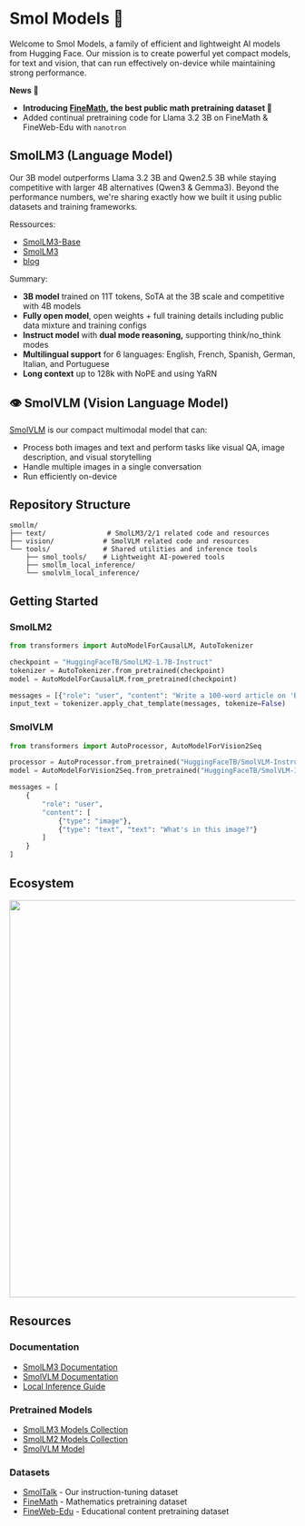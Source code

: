 # Smol Models 🤏

Welcome to Smol Models, a family of efficient and lightweight AI models from Hugging Face. Our mission is to create powerful yet compact models, for text and vision, that can run effectively on-device while maintaining strong performance.

**News 📰**
- **Introducing [FineMath](https://huggingface.co/datasets/HuggingFaceTB/finemath), the best public math pretraining dataset 🚀**
- Added continual pretraining code for Llama 3.2 3B on FineMath & FineWeb-Edu with `nanotron`

## SmolLM3 (Language Model)
Our 3B model outperforms Llama 3.2 3B and Qwen2.5 3B while staying competitive with larger 4B alternatives (Qwen3 & Gemma3). Beyond the performance numbers, we're sharing exactly how we built it using public datasets and training frameworks.

Ressources:
- [SmolLM3-Base](https://hf.co/HuggingFaceTB/SmolLM3-3B-Base)
- [SmolLM3](https://hf.co/HuggingFaceTB/SmolLM3-3B)
- [blog](https://hf.co/smollm3)

Summary:
- **3B model** trained on 11T tokens, SoTA at the 3B scale and competitive with 4B models
- **Fully open model**, open weights + full training details including public data mixture and training configs
- **Instruct model** with **dual mode reasoning,** supporting think/no_think modes
- **Multilingual support** for 6 languages: English, French, Spanish, German, Italian, and Portuguese
- **Long context** up to 128k with NoPE and using YaRN

## 👁️ SmolVLM (Vision Language Model)
[SmolVLM](https://huggingface.co/HuggingFaceTB/SmolVLM-Instruct) is our compact multimodal model that can:
- Process both images and text and perform tasks like visual QA, image description, and visual storytelling
- Handle multiple images in a single conversation
- Run efficiently on-device

## Repository Structure
```
smollm/
├── text/               # SmolLM3/2/1 related code and resources
├── vision/            # SmolVLM related code and resources
└── tools/             # Shared utilities and inference tools
    ├── smol_tools/    # Lightweight AI-powered tools
    ├── smollm_local_inference/
    └── smolvlm_local_inference/
```

## Getting Started

### SmolLM2
```python
from transformers import AutoModelForCausalLM, AutoTokenizer

checkpoint = "HuggingFaceTB/SmolLM2-1.7B-Instruct"
tokenizer = AutoTokenizer.from_pretrained(checkpoint)
model = AutoModelForCausalLM.from_pretrained(checkpoint)

messages = [{"role": "user", "content": "Write a 100-word article on 'Benefits of Open-Source in AI research"}]
input_text = tokenizer.apply_chat_template(messages, tokenize=False)
```

### SmolVLM
```python
from transformers import AutoProcessor, AutoModelForVision2Seq

processor = AutoProcessor.from_pretrained("HuggingFaceTB/SmolVLM-Instruct")
model = AutoModelForVision2Seq.from_pretrained("HuggingFaceTB/SmolVLM-Instruct")

messages = [
    {
        "role": "user",
        "content": [
            {"type": "image"},
            {"type": "text", "text": "What's in this image?"}
        ]
    }
]
```

## Ecosystem
<div align="center">
<img src="https://cdn-uploads.huggingface.co/production/uploads/61c141342aac764ce1654e43/RvHjdlRT5gGQt5mJuhXH9.png" width="700"/>
</div>

## Resources

### Documentation

- [SmolLM3 Documentation](text/README.md)
- [SmolVLM Documentation](vision/README.md)
- [Local Inference Guide](tools/README.md)

### Pretrained Models
- [SmolLM3 Models Collection](https://huggingface.co/collections/HuggingFaceTB)
- [SmolLM2 Models Collection](https://huggingface.co/collections/HuggingFaceTB/smollm2-6723884218bcda64b34d7db9)
- [SmolVLM Model](https://huggingface.co/HuggingFaceTB/SmolVLM-Instruct)

### Datasets
- [SmolTalk](https://huggingface.co/datasets/HuggingFaceTB/smoltalk) - Our instruction-tuning dataset
- [FineMath](https://huggingface.co/datasets/HuggingFaceTB/finemath) - Mathematics pretraining dataset
- [FineWeb-Edu](https://huggingface.co/datasets/HuggingFaceFW/fineweb-edu) - Educational content pretraining dataset